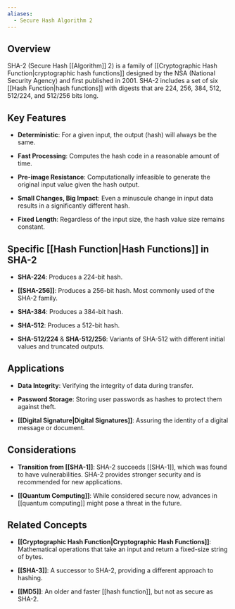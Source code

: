 ```yaml
---
aliases:
  - Secure Hash Algorithm 2
---
```


## Overview

SHA-2 (Secure Hash [[Algorithm]] 2) is a family of [[Cryptographic Hash Function|cryptographic hash functions]] designed by the NSA (National Security Agency) and first published in 2001. SHA-2 includes a set of six [[Hash Function|hash functions]] with digests that are 224, 256, 384, 512, 512/224, and 512/256 bits long.

## Key Features

- **Deterministic**: For a given input, the output (hash) will always be the same.
    
- **Fast Processing**: Computes the hash code in a reasonable amount of time.
    
- **Pre-image Resistance**: Computationally infeasible to generate the original input value given the hash output.
    
- **Small Changes, Big Impact**: Even a minuscule change in input data results in a significantly different hash.
    
- **Fixed Length**: Regardless of the input size, the hash value size remains constant.
    

## Specific [[Hash Function|Hash Functions]] in SHA-2

- **SHA-224**: Produces a 224-bit hash.
    
- **[[SHA-256]]**: Produces a 256-bit hash. Most commonly used of the SHA-2 family.
    
- **SHA-384**: Produces a 384-bit hash.
    
- **SHA-512**: Produces a 512-bit hash.
    
- **SHA-512/224** & **SHA-512/256**: Variants of SHA-512 with different initial values and truncated outputs.
    

## Applications

- **Data Integrity**: Verifying the integrity of data during transfer.
    
- **Password Storage**: Storing user passwords as hashes to protect them against theft.
    
- **[[Digital Signature|Digital Signatures]]**: Assuring the identity of a digital message or document.
    

## Considerations

- **Transition from [[SHA-1]]**: SHA-2 succeeds [[SHA-1]], which was found to have vulnerabilities. SHA-2 provides stronger security and is recommended for new applications.
    
- **[[Quantum Computing]]**: While considered secure now, advances in [[quantum computing]] might pose a threat in the future.
    

## Related Concepts

- **[[Cryptographic Hash Function|Cryptographic Hash Functions]]**: Mathematical operations that take an input and return a fixed-size string of bytes.
    
- **[[SHA-3]]**: A successor to SHA-2, providing a different approach to hashing.
    
- **[[MD5]]**: An older and faster [[hash function]], but not as secure as SHA-2.